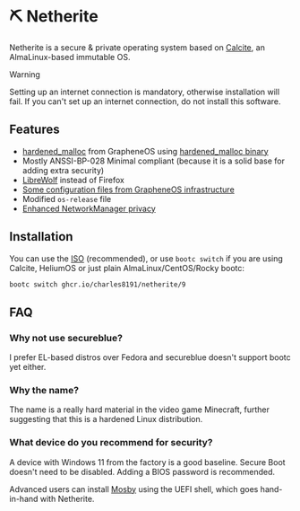 # :pick: Netherite

Netherite is a secure & private operating system based on [Calcite](https://git.almalinux.org/charles2/calcite), an AlmaLinux-based immutable OS.

> [!WARNING]
> Setting up an internet connection is mandatory, otherwise installation will fail. If you can't set up an internet connection, do not install this software.

## Features

- [hardened_malloc](https://github.com/GrapheneOS/hardened_malloc) from GrapheneOS using [hardened_malloc binary](https://github.com/charles8191/hardened_malloc)
- Mostly ANSSI-BP-028 Minimal compliant (because it is a solid base for adding extra security)
- [LibreWolf](https://librewolf.net/) instead of Firefox
- [Some configuration files from GrapheneOS infrastructure](https://github.com/GrapheneOS/infrastructure)
- Modified `os-release` file
- [Enhanced NetworkManager privacy](https://github.com/divestedcg/Brace/blob/master/brace/usr/lib/NetworkManager/conf.d/30-nm-privacy.conf)

## Installation

You can use the [ISO](https://github.com/charles8191/netherite/releases/latest) (recommended), or use `bootc switch` if you are using Calcite, HeliumOS or just plain AlmaLinux/CentOS/Rocky bootc:

```bash
bootc switch ghcr.io/charles8191/netherite/9
```

## FAQ

### Why not use secureblue?

I prefer EL-based distros over Fedora and secureblue doesn't support bootc yet either.

### Why the name?

The name is a really hard material in the video game Minecraft, further suggesting that this is a hardened Linux distribution.

### What device do you recommend for security?

A device with Windows 11 from the factory is a good baseline. Secure Boot doesn't need to be disabled. Adding a BIOS password is recommended.

Advanced users can install [Mosby](https://github.com/pbatard/Mosby) using the UEFI shell, which goes hand-in-hand with Netherite.
